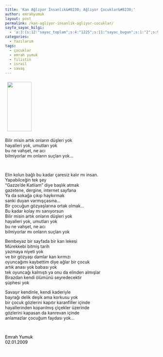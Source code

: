 ```yaml
---
title: 'Kan Ağlıyor İnsanlık&#8230; Ağlıyor Çocuklar&#8230;'
author: emrahyumuk
layout: post
permalink: /kan-agliyor-insanlik-agliyor-cocuklar/
sayfa_sayac_bilgi:
  - 'a:3:{s:12:"sayac_toplam";s:4:"1225";s:11:"sayac_bugun";s:1:"2";s:9:"son_okuma";s:10:"1364840546";}'
categories:
  - Yazılarım
tags:
  - çocuklar
  - emrah yumuk
  - filistin
  - israil
  - savaş
---
```

<img class="alignleft" style="margin: 7px;" src="http://img132.imageshack.us/img132/2193/33797706ot3.jpg" alt="" width="80" height="162" />

Bilir misin artık onların düşleri yok  
hayalleri yok, umutları yok  
bu ne vahşet, ne acı  
bilmiyorlar mı onların suçları yok…

<!--more-->

<span style="color: #ffffff;">.</span>

Elin kolun bağlı bu kadar çaresiz kalır mı insan.  
Yapabilceğin tek şey  
“Gazze’de Katliam” diye başlık atmak  
gazetene, dergine, internet sayfana  
Ya da sokağa çıkıp haykırmak  
sanki duyan varmışçasına…  
Bir çocuğun gözyaşlarına ortak olmak…  
Bu kadar kolay mı sanıyorsun  
Bilir misin artık onların düşleri yok  
hayalleri yok, umutları yok  
bu ne vahşet, ne acı  
bilmiyorlar mı onların suçları yok

Bembeyaz bir sayfada bir kan lekesi  
Mürekkebi bitmiş tarih  
yazmaya niyeti yok  
ve bir gözyaşı damlar kan kırmızı  
oyuncağımı kaybettim diye ağlar bir çocuk  
artık anası yok babası yok  
tek oyuncağı kalmıştı ya onu da elinden almışlar  
Birazdan kendi ölümünü seyredecektir  
şüphesi yok

Savaşır kendinle, kendi kaderiyle  
bayrağı delik deşik ama korkusu yok  
bir çocuk gözlerini kapıtır karanfiller içinde  
hayallerinden koparılmış çiçekler üzerinde  
gözlerini kapasan da kanrevan içinde  
anlamazlar çocuğum faydası yok&#8230;

<span style="color: #ffffff;">.</span>

<span style="color: #ffffff;"><span style="color: #000000;">Emrah Yumuk<br /> 02.01.2009</span></span>

<span style="color: #ffffff;">.</span>